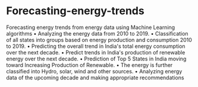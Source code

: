 # Forecasting-energy-trends
Forecasting energy trends from energy data using Machine Learning algorithms
• Analyzing the energy data from 2010 to 2019. 
• Classification of all states into groups based on energy production and consumption
2010 to 2019.
• Predicting the overall trend in India's total energy consumption over the next decade.
• Predict trends in India's production of renewable energy over the next decade.
• Prediction of Top 5 States in India moving toward Increasing Production of Renewable.
• The energy is further classified into Hydro, solar, wind and other sources.
• Analyzing energy data of the upcoming decade and making appropriate recommendations
